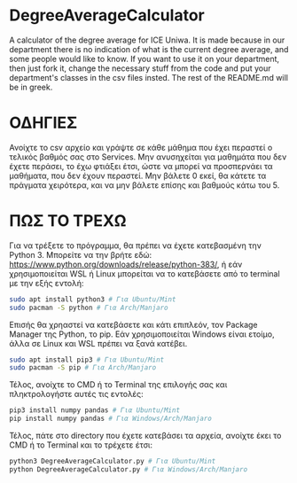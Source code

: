 # DegreeAverageCalculator
A calculator of the degree average for ICE Uniwa. It is made because in our department there is no indication of what is the current
degree average, and some people would like to know. If you want to use it on your department, then just fork it, change the 
necessary stuff from the code and put your department's classes in the csv files insted. The rest of the README.md will be in
greek.

# ΟΔΗΓΙΕΣ
Ανοίχτε το csv αρχείο και γράψτε σε κάθε μάθημα που έχει περαστεί ο τελικός βαθμός σας στο Services.
Μην ανυσηχείται για μαθημάτα που δεν έχετε περάσει, το έχω φτιάξει έτσι, ώστε να μπορεί να προσπερνάει τα μαθήματα,
που δεν έχουν περαστεί. Μην βάλετε 0 εκεί, θα κάτετε τα πράγματα χειρότερα, και να μην βάλετε επίσης και βαθμούς κάτω του 5.

# ΠΩΣ ΤΟ ΤΡΕΧΩ
Για να τρέξετε το πρόγραμμα, θα πρέπει να έχετε κατεβασμένη την Python 3. Μπορείτε να την βρήτε εδώ: 
https://www.python.org/downloads/release/python-383/, ή εάν χρησιμοποιείται WSL ή Linux μπορείται να το κατεβάσετε από το terminal
με την εξής εντολή:

```bash
sudo apt install python3 # Για Ubuntu/Mint
sudo pacman -S python # Για Arch/Manjaro
```

Επισής θα χρηαστεί να κατεβάσετε και κάτι επιπλεόν, τον Package Manager της Python, το pip. Εάν χρησιμοποιείται Windows είναι ετοίμο,
άλλα σε Linux και WSL πρέπει να ξανά κατέβει.

```bash
sudo apt install pip3 # Για Ubuntu/Mint
sudo pacman -S pip # Για Arch/Manjaro
```

Τέλος, ανοίχτε το CMD ή το Terminal της επιλογής σας και πληκτρολογήστε αυτές τις εντολές:

```bash
pip3 install numpy pandas # Για Ubuntu/Mint
pip install numpy pandas # Για Windows/Arch/Manjaro
```

Τέλος, πάτε στο directory που έχετε κατεβάσει τα αρχεία, ανοίχτε έκει το CMD ή το Terminal και το τρέχετε έτσι:

```bash
python3 DegreeAverageCalculator.py # Για Ubuntu/Mint
python DegreeAverageCalculator.py # Για Windows/Arch/Manjaro
```

